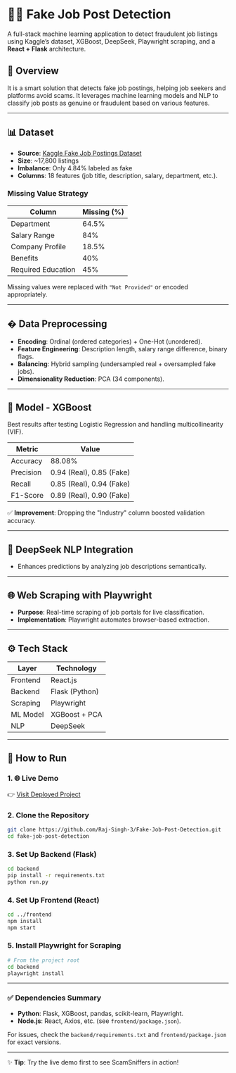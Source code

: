 
# 🕵️‍♂️ Fake Job Post Detection  

A full-stack machine learning application to detect fraudulent job listings using Kaggle’s dataset, XGBoost, DeepSeek, Playwright scraping, and a **React + Flask** architecture.  

## 📌 Overview  
It is a smart solution that detects fake job postings, helping job seekers and platforms avoid scams. It leverages machine learning models and NLP to classify job posts as genuine or fraudulent based on various features.  

---

## 📊 Dataset  
- **Source**: [Kaggle Fake Job Postings Dataset](https://www.kaggle.com/datasets/shivamb/real-or-fake-fake-jobposting-prediction)  
- **Size**: ~17,800 listings  
- **Imbalance**: Only 4.84% labeled as fake  
- **Columns**: 18 features (job title, description, salary, department, etc.).  

### Missing Value Strategy  
| Column              | Missing (%) |  
|---------------------|-------------|  
| Department          | 64.5%       |  
| Salary Range        | 84%         |  
| Company Profile     | 18.5%       |  
| Benefits            | 40%         |  
| Required Education  | 45%         |  

Missing values were replaced with `"Not Provided"` or encoded appropriately.  

---

## � Data Preprocessing  
- **Encoding**: Ordinal (ordered categories) + One-Hot (unordered).  
- **Feature Engineering**: Description length, salary range difference, binary flags.  
- **Balancing**: Hybrid sampling (undersampled real + oversampled fake jobs).  
- **Dimensionality Reduction**: PCA (34 components).  

---

## 🤖 Model - XGBoost  
Best results after testing Logistic Regression and handling multicollinearity (VIF).  

| Metric     | Value    |  
|------------|----------|  
| Accuracy   | 88.08%   |  
| Precision  | 0.94 (Real), 0.85 (Fake) |  
| Recall     | 0.85 (Real), 0.94 (Fake) |  
| F1-Score   | 0.89 (Real), 0.90 (Fake) |  

✅ **Improvement**: Dropping the "Industry" column boosted validation accuracy.  

---

## 🧠 DeepSeek NLP Integration  
- Enhances predictions by analyzing job descriptions semantically.  

---

## 🌐 Web Scraping with Playwright  
- **Purpose**: Real-time scraping of job portals for live classification.  
- **Implementation**: Playwright automates browser-based extraction.  

---

## ⚙️ Tech Stack  
| Layer      | Technology     |  
|------------|----------------|  
| Frontend   | React.js       |  
| Backend    | Flask (Python) |  
| Scraping   | Playwright     |  
| ML Model   | XGBoost + PCA  |  
| NLP        | DeepSeek       |  

---

## 🚀 How to Run  

### 1. 🌐 **Live Demo**  
👉 [Visit Deployed Project](https://fake-job-post-aiqo.vercel.app/)   

### 2. Clone the Repository  
```bash  
git clone https://github.com/Raj-Singh-3/Fake-Job-Post-Detection.git  
cd fake-job-post-detection  
```  

### 3. Set Up Backend (Flask)  
```bash  
cd backend  
pip install -r requirements.txt  
python run.py  
```  

### 4. Set Up Frontend (React)  
```bash  
cd ../frontend  
npm install  
npm start  
```  

### 5. Install Playwright for Scraping  
```bash  
# From the project root
cd backend  
playwright install  
```  

---

### ✅ Dependencies Summary  
- **Python**: Flask, XGBoost, pandas, scikit-learn, Playwright.  
- **Node.js**: React, Axios, etc. (see `frontend/package.json`).  

For issues, check the `backend/requirements.txt` and `frontend/package.json` for exact versions.  

--- 

✨ **Tip**: Try the live demo first to see ScamSniffers in action!  

